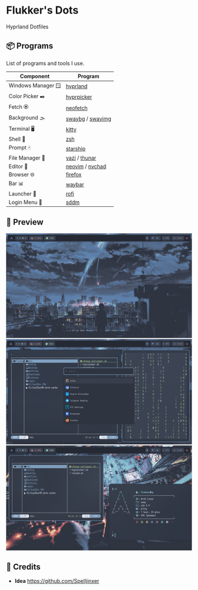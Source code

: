 # Flukker's Dots
Hyprland Dotfiles

## 📦 Programs

List of programs and tools I use.


| Component         | Program    |
|-------------------|------------|
| Windows Manager 🪟| [hyprland](https://github.com/hyprwm/Hyprland)  |
| Color Picker ✒️   | [hyprpicker](https://github.com/hyprwm/hyprpicker) |
| Fetch 🏵️          | [neofetch](https://github.com/dylanaraps/neofetch) |
| Background 🌫️     | [swaybg](https://github.com/swaywm/swaybg/releases) / [swayimg](https://github.com/artemsen/swayimg)
| Terminal 🖥️       | [kitty](https://github.com/kovidgoyal/kitty)        |
| Shell 🐚          | [zsh](https://github.com/ohmyzsh/ohmyzsh/wiki/Installing-ZSH)   |
| Prompt 🀄         | [starship](https://starsip.rs)
| File Manager 📁   | [yazi](https://github.com/sxyazi/yazi)   / [thunar](https://github.com/mtwebster/thunar)      |
| Editor 📝         | [neovim](https://github.com/neovim/neovim) / [nvchad](https://github.com/NvChad/NvChad)     |
| Browser 🌐        | [firefox](https://github.com/topics/firefox-browser)     |
| Bar 📊            | [waybar](https://github.com/Alexays/Waybar)      |
| Launcher 🚀       | [rofi](https://github.com/davatorium/rofi)          |
| Login Menu 🚪     | [sddm](https://github.com/sddm/sddm)          |


## 🎸 Preview

![Preview](./Preview/screens-1729414896.png)
![Preview](./Preview/screens-1729414978.png)
![Preview](./Preview/screens-1729415054.png)

## 📝 Credits

- **Idea** https://github.com/Spelljinxer
